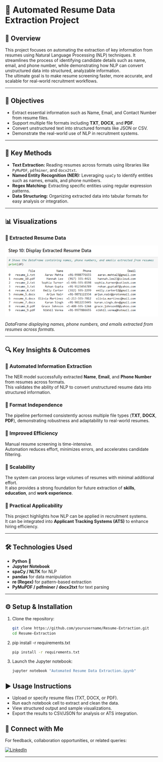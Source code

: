 # 🧠 Automated Resume Data Extraction Project

## 📘 Overview
This project focuses on automating the extraction of key information from resumes using Natural Language Processing (NLP) techniques. It streamlines the process of identifying candidate details such as name, email, and phone number, while demonstrating how NLP can convert unstructured data into structured, analyzable information.  
The ultimate goal is to make resume screening faster, more accurate, and scalable for real-world recruitment workflows.

---

## 🎯 Objectives
- Extract essential information such as Name, Email, and Contact Number from resume files.  
- Support multiple file formats including **TXT**, **DOCX**, and **PDF**.  
- Convert unstructured text into structured formats like JSON or CSV.  
- Demonstrate the real-world use of NLP in recruitment systems.  

---

## 🧩 Key Methods
- **Text Extraction:** Reading resumes across formats using libraries like `PyMuPDF`, `pdfminer`, and `docx2txt`.  
- **Named Entity Recognition (NER):** Leveraging `spaCy` to identify entities such as names, emails, and phone numbers.  
- **Regex Matching:** Extracting specific entities using regular expression patterns.  
- **Data Structuring:** Organizing extracted data into tabular formats for easy analysis or integration.  

---

## 📊 Visualizations

### 🧾 Extracted Resume Data
![Extracted Resume Data](images/Extracted%20Resume%20Data.png)

*DataFrame displaying names, phone numbers, and emails extracted from resumes across formats.*

---

## 🔍 Key Insights & Outcomes

### 🔹 Automated Information Extraction
The NER model successfully extracted **Name**, **Email**, and **Phone Number** from resumes across formats.  
This validates the ability of NLP to convert unstructured resume data into structured information.

### 🔹 Format Independence
The pipeline performed consistently across multiple file types (**TXT**, **DOCX**, **PDF**), demonstrating robustness and adaptability to real-world resumes.

### 🔹 Improved Efficiency
Manual resume screening is time-intensive.  
Automation reduces effort, minimizes errors, and accelerates candidate filtering.

### 🔹 Scalability
The system can process large volumes of resumes with minimal additional effort.  
It also provides a strong foundation for future extraction of **skills**, **education**, and **work experience**.

### 🔹 Practical Applicability
This project highlights how NLP can be applied in recruitment systems.  
It can be integrated into **Applicant Tracking Systems (ATS)** to enhance hiring efficiency.

---

## 🛠️ Technologies Used
- **Python** 🐍  
- **Jupyter Notebook**  
- **spaCy / NLTK** for NLP  
- **pandas** for data manipulation  
- **re (Regex)** for pattern-based extraction  
- **PyMuPDF / pdfminer / docx2txt** for text parsing  

---

## ⚙️ Setup & Installation

1. Clone the repository:
   ```bash
   git clone https://github.com/yourusername/Resume-Extraction.git
   cd Resume-Extraction

2. pip install -r requirements.txt
   ```bash
   pip install -r requirements.txt
   ```
3. Launch the Jupyter notebook:
   ```bash
   jupyter notebook "Automated Resume Data Extraction.ipynb"
   ```

## ▶️ **Usage Instructions**

- Upload or specify resume files (TXT, DOCX, or PDF).
- Run each notebook cell to extract and clean the data.
- View structured output and sample visualizations.
- Export the results to CSV/JSON for analysis or ATS integration.

## 🔗 **Connect with Me**

For feedback, collaboration opportunities, or related queries:

[![LinkedIn](https://img.shields.io/badge/LinkedIn-Profile-blue?logo=linkedin)](https://www.linkedin.com/in/indu-r-3a3767170/)

---
